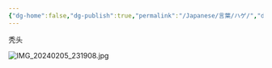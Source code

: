 ```yaml
---
{"dg-home":false,"dg-publish":true,"permalink":"/Japanese/言葉/ハゲ/","dgPassFrontmatter":true}
---
```


秃头

![IMG_20240205_231908.jpg](/img/user/998%20resources/%E8%91%AC%E9%80%81%E3%81%AE%E3%83%95%E3%83%AA%E3%83%BC%E3%83%AC%E3%83%B3/IMG_20240205_231908.jpg)

